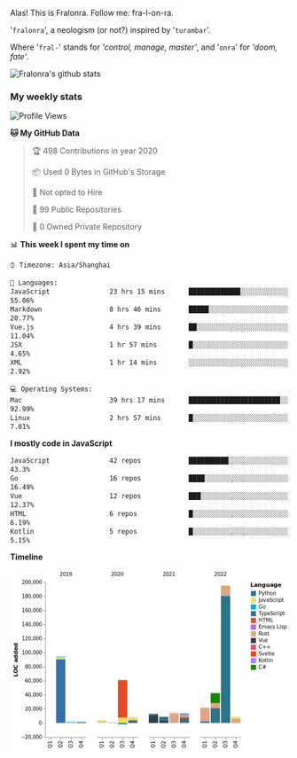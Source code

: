 Alas! This is Fralonra. Follow me: fra-l-on-ra.

'`fralonra`', a neologism (or not?) inspired by '`turambar`'.

Where '`fral-`' stands for *'control, manage, master'*, and '`onra`' for *'doom, fate'*.

![Fralonra's github stats](https://github-readme-stats.vercel.app/api?username=fralonra)

### My weekly stats

<!--START_SECTION:waka-->
![Profile Views](http://img.shields.io/badge/Profile%20Views-52-blue)

**🐱 My GitHub Data** 

> 🏆 498 Contributions in year 2020
 > 
> 📦 Used 0 Bytes in GitHub's Storage 
 > 
> 🚫 Not opted to Hire
 > 
> 📜 99 Public Repositories 
 > 
> 🔑 0 Owned Private Repository 
 > 
📊 **This week I spent my time on** 

```text
⌚︎ Timezone: Asia/Shanghai

💬 Languages: 
JavaScript               23 hrs 15 mins      █████████████░░░░░░░░░░░░   55.06% 
Markdown                 8 hrs 46 mins       █████░░░░░░░░░░░░░░░░░░░░   20.77% 
Vue.js                   4 hrs 39 mins       ██░░░░░░░░░░░░░░░░░░░░░░░   11.04% 
JSX                      1 hr 57 mins        █░░░░░░░░░░░░░░░░░░░░░░░░   4.65% 
XML                      1 hr 14 mins        ░░░░░░░░░░░░░░░░░░░░░░░░░   2.92%

💻 Operating Systems: 
Mac                      39 hrs 17 mins      ███████████████████████░░   92.99% 
Linux                    2 hrs 57 mins       █░░░░░░░░░░░░░░░░░░░░░░░░   7.01%

```

**I mostly code in JavaScript** 

```text
JavaScript               42 repos            ██████████░░░░░░░░░░░░░░░   43.3% 
Go                       16 repos            ████░░░░░░░░░░░░░░░░░░░░░   16.49% 
Vue                      12 repos            ███░░░░░░░░░░░░░░░░░░░░░░   12.37% 
HTML                     6 repos             █░░░░░░░░░░░░░░░░░░░░░░░░   6.19% 
Kotlin                   5 repos             █░░░░░░░░░░░░░░░░░░░░░░░░   5.15%

```


**Timeline**

![Chart not found](https://github.com/fralonra/fralonra/blob/master/charts/bar_graph.png) 


<!--END_SECTION:waka-->